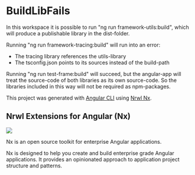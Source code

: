 # BuildLibFails

In this workspace it is possible to run "ng run framework-utils:build", which will produce a publishable library in the dist-folder.

Running "ng run framework-tracing:build" will run into an error:
* The tracing library references the utils-library
* The tsconfig.json points to its sources instead of the build-path

Running "ng run test-frame:build" will succeed, but the angular-app will treat the source-code of both libraries as its own source-code.
So the libraries included in this way will not be required as npm-packages.

This project was generated with [Angular CLI](https://github.com/angular/angular-cli) using [Nrwl Nx](https://nrwl.io/nx).

## Nrwl Extensions for Angular (Nx)

<a href="https://nrwl.io/nx"><img src="https://preview.ibb.co/mW6sdw/nx_logo.png"></a>

Nx is an open source toolkit for enterprise Angular applications.

Nx is designed to help you create and build enterprise grade Angular applications. It provides an opinionated approach to application project structure and patterns.
